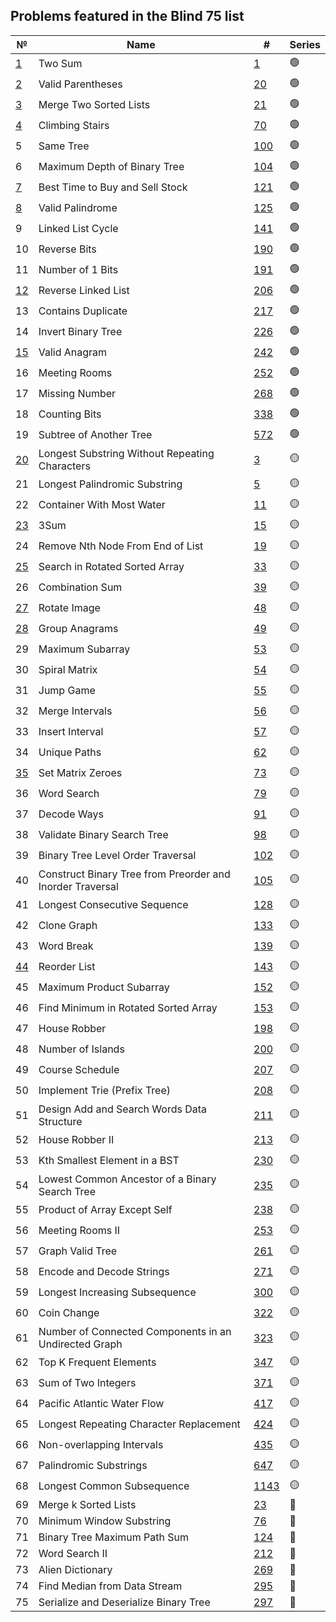 ## Problems featured in the Blind 75 list
| №                                                                            | Name                                                      | #                                                                                                           | Series |
|------------------------------------------------------------------------------|-----------------------------------------------------------|-------------------------------------------------------------------------------------------------------------|--------|
| [1](src/two_sum__0001/Solution.java)                                         | Two Sum                                                   | [1](https://leetcode.com/problems/two-sum/description/)                                                     | 🟢     |
| [2](src/valid_parentheses__0020/Solution.java)                               | Valid Parentheses                                         | [20](https://leetcode.com/problems/valid-parentheses/description/)                                          | 🟢     |
| [3](src/merge_two_sorted_lists__0021/Solution.java)                          | Merge Two Sorted Lists                                    | [21](https://leetcode.com/problems/merge-two-sorted-lists/description/)                                     | 🟢     |
| [4](src/climbing_stairs__0070/Solution.java)                                 | Climbing Stairs                                           | [70](https://leetcode.com/problems/climbing-stairs/description/)                                            | 🟢     |
| 5                                                                            | Same Tree                                                 | [100](https://leetcode.com/problems/same-tree/description/)                                                 | 🟢     |
| 6                                                                            | Maximum Depth of Binary Tree                              | [104](https://leetcode.com/problems/maximum-depth-of-binary-tree/description/)                              | 🟢     |
| [7](src/best_time_to_buy_and_sell_stock__0121/Solution.java)                 | Best Time to Buy and Sell Stock                           | [121](https://leetcode.com/problems/best-time-to-buy-and-sell-stock/description/)                           | 🟢     |
| [8](src/valid_palindrome__0125/Solution.java)                                | Valid Palindrome                                          | [125](https://leetcode.com/problems/valid-palindrome/description/)                                          | 🟢     |
| 9                                                                            | Linked List Cycle                                         | [141](https://leetcode.com/problems/linked-list-cycle/description/)                                         | 🟢     |
| 10                                                                           | Reverse Bits                                              | [190](https://leetcode.com/problems/reverse-bits/description/)                                              | 🟢     |
| 11                                                                           | Number of 1 Bits                                          | [191](https://leetcode.com/problems/number-of-1-bits/description/)                                          | 🟢     |
| [12](src/reverse_linked_list__0206/Solution.java)                            | Reverse Linked List                                       | [206](https://leetcode.com/problems/reverse-linked-list/description/)                                       | 🟢     |
| 13                                                                           | Contains Duplicate                                        | [217](https://leetcode.com/problems/contains-duplicate/description/)                                        | 🟢     |
| 14                                                                           | Invert Binary Tree                                        | [226](https://leetcode.com/problems/invert-binary-tree/description/)                                        | 🟢     |
| [15](src/valid_anagram__0242/Solution.java)                                  | Valid Anagram                                             | [242](https://leetcode.com/problems/valid-anagram/description/)                                             | 🟢     |
| 16                                                                           | Meeting Rooms                                             | [252](https://leetcode.com/problems/meeting-rooms/description/)                                             | 🟢     |
| 17                                                                           | Missing Number                                            | [268](https://leetcode.com/problems/missing-number/description/)                                            | 🟢     |
| 18                                                                           | Counting Bits                                             | [338](https://leetcode.com/problems/counting-bits/description/)                                             | 🟢     |
| 19                                                                           | Subtree of Another Tree                                   | [572](https://leetcode.com/problems/subtree-of-another-tree/description/)                                   | 🟢     |
| [20](src/longest_substring_without_repeating_characters__0003/Solution.java) | Longest Substring Without Repeating Characters            | [3](https://leetcode.com/problems/longest-substring-without-repeating-characters/description/)              | 🟡     |
| 21                                                                           | Longest Palindromic Substring                             | [5](https://leetcode.com/problems/longest-palindromic-substring/description/)                               | 🟡     |
| 22                                                                           | Container With Most Water                                 | [11](https://leetcode.com/problems/container-with-most-water/description/)                                  | 🟡     |
| [23](src/three_sum__0015/Solution.java)                                      | 3Sum                                                      | [15](https://leetcode.com/problems/3sum/description/)                                                       | 🟡     |
| 24                                                                           | Remove Nth Node From End of List                          | [19](https://leetcode.com/problems/remove-nth-node-from-end-of-list/description/)                           | 🟡     |
| [25](src/search_in_rotated_sorted_array__0033/Solution.java)                 | Search in Rotated Sorted Array                            | [33](https://leetcode.com/problems/search-in-rotated-sorted-array/description/)                             | 🟡     |
| 26                                                                           | Combination Sum                                           | [39](https://leetcode.com/problems/combination-sum/description/)                                            | 🟡     |
| [27](src/rotate_image__0048/Solution.java)                                   | Rotate Image                                              | [48](https://leetcode.com/problems/rotate-image/description/)                                               | 🟡     |
| [28](src/group_anagrams__0049/Solution.java)                                 | Group Anagrams                                            | [49](https://leetcode.com/problems/group-anagrams/description/)                                             | 🟡     |
| 29                                                                           | Maximum Subarray                                          | [53](https://leetcode.com/problems/maximum-subarray/description/)                                           | 🟡     |
| 30                                                                           | Spiral Matrix                                             | [54](https://leetcode.com/problems/spiral-matrix/description/)                                              | 🟡     |
| 31                                                                           | Jump Game                                                 | [55](https://leetcode.com/problems/jump-game/description/)                                                  | 🟡     |
| 32                                                                           | Merge Intervals                                           | [56](https://leetcode.com/problems/merge-intervals/description/)                                            | 🟡     |
| 33                                                                           | Insert Interval                                           | [57](https://leetcode.com/problems/insert-interval/description/)                                            | 🟡     |
| 34                                                                           | Unique Paths                                              | [62](https://leetcode.com/problems/unique-paths/description/)                                               | 🟡     |
| [35](src/set_matrix_zeroes__0073/Solution.java)                              | Set Matrix Zeroes                                         | [73](https://leetcode.com/problems/set-matrix-zeroes/description/)                                          | 🟡     |
| 36                                                                           | Word Search                                               | [79](https://leetcode.com/problems/word-search/description/)                                                | 🟡     |
| 37                                                                           | Decode Ways                                               | [91](https://leetcode.com/problems/decode-ways/description/)                                                | 🟡     |
| 38                                                                           | Validate Binary Search Tree                               | [98](https://leetcode.com/problems/validate-binary-search-tree/description/)                                | 🟡     |
| 39                                                                           | Binary Tree Level Order Traversal                         | [102](https://leetcode.com/problems/binary-tree-level-order-traversal/description/)                         | 🟡     |
| 40                                                                           | Construct Binary Tree from Preorder and Inorder Traversal | [105](https://leetcode.com/problems/construct-binary-tree-from-preorder-and-inorder-traversal/description/) | 🟡     |
| 41                                                                           | Longest Consecutive Sequence                              | [128](https://leetcode.com/problems/longest-consecutive-sequence/description/)                              | 🟡     |
| 42                                                                           | Clone Graph                                               | [133](https://leetcode.com/problems/clone-graph/description/)                                               | 🟡     |
| 43                                                                           | Word Break                                                | [139](https://leetcode.com/problems/word-break/description/)                                                | 🟡     |
| [44](src/reorder_list__0143/Solution.java)                                   | Reorder List                                              | [143](https://leetcode.com/problems/reorder-list/description/)                                              | 🟡     |
| 45                                                                           | Maximum Product Subarray                                  | [152](https://leetcode.com/problems/maximum-product-subarray/description/)                                  | 🟡     |
| 46                                                                           | Find Minimum in Rotated Sorted Array                      | [153](https://leetcode.com/problems/find-minimum-in-rotated-sorted-array/description/)                      | 🟡     |
| 47                                                                           | House Robber                                              | [198](https://leetcode.com/problems/house-robber/description/)                                              | 🟡     |
| 48                                                                           | Number of Islands                                         | [200](https://leetcode.com/problems/number-of-islands/description/)                                         | 🟡     |
| 49                                                                           | Course Schedule                                           | [207](https://leetcode.com/problems/course-schedule/description/)                                           | 🟡     |
| 50                                                                           | Implement Trie (Prefix Tree)                              | [208](https://leetcode.com/problems/implement-trie-prefix-tree/description/)                                | 🟡     |
| 51                                                                           | Design Add and Search Words Data Structure                | [211](https://leetcode.com/problems/design-add-and-search-words-data-structure/description/)                | 🟡     |
| 52                                                                           | House Robber II                                           | [213](https://leetcode.com/problems/house-robber-ii/description/)                                           | 🟡     |
| 53                                                                           | Kth Smallest Element in a BST                             | [230](https://leetcode.com/problems/kth-smallest-element-in-a-bst/description/)                             | 🟡     |
| 54                                                                           | Lowest Common Ancestor of a Binary Search Tree            | [235](https://leetcode.com/problems/lowest-common-ancestor-of-a-binary-search-tree/description/)            | 🟡     |
| 55                                                                           | Product of Array Except Self                              | [238](https://leetcode.com/problems/product-of-array-except-self/description/)                              | 🟡     |
| 56                                                                           | Meeting Rooms II                                          | [253](https://leetcode.com/problems/meeting-rooms-ii/description/)                                          | 🟡     |
| 57                                                                           | Graph Valid Tree                                          | [261](https://leetcode.com/problems/graph-valid-tree/description/)                                          | 🟡     |
| 58                                                                           | Encode and Decode Strings                                 | [271](https://leetcode.com/problems/encode-and-decode-strings/description/)                                 | 🟡     |
| 59                                                                           | Longest Increasing Subsequence                            | [300](https://leetcode.com/problems/longest-increasing-subsequence/description/)                            | 🟡     |
| 60                                                                           | Coin Change                                               | [322](https://leetcode.com/problems/coin-change/description/)                                               | 🟡     |
| 61                                                                           | Number of Connected Components in an Undirected Graph     | [323](https://leetcode.com/problems/number-of-connected-components-in-an-undirected-graph/description/)     | 🟡     |
| 62                                                                           | Top K Frequent Elements                                   | [347](https://leetcode.com/problems/top-k-frequent-elements/description/)                                   | 🟡     |
| 63                                                                           | Sum of Two Integers                                       | [371](https://leetcode.com/problems/sum-of-two-integers/description/)                                       | 🟡     |
| 64                                                                           | Pacific Atlantic Water Flow                               | [417](https://leetcode.com/problems/pacific-atlantic-water-flow/description/)                               | 🟡     |
| 65                                                                           | Longest Repeating Character Replacement                   | [424](https://leetcode.com/problems/longest-repeating-character-replacement/description/)                   | 🟡     |
| 66                                                                           | Non-overlapping Intervals                                 | [435](https://leetcode.com/problems/non-overlapping-intervals/description/)                                 | 🟡     |
| 67                                                                           | Palindromic Substrings                                    | [647](https://leetcode.com/problems/palindromic-substrings/description/)                                    | 🟡     |
| 68                                                                           | Longest Common Subsequence                                | [1143](https://leetcode.com/problems/longest-common-subsequence/description/)                               | 🟡     |
| 69                                                                           | Merge k Sorted Lists                                      | [23](https://leetcode.com/problems/merge-k-sorted-lists/description/)                                       | 🔴     |
| 70                                                                           | Minimum Window Substring                                  | [76](https://leetcode.com/problems/minimum-window-substring/description/)                                   | 🔴     |
| 71                                                                           | Binary Tree Maximum Path Sum                              | [124](https://leetcode.com/problems/binary-tree-maximum-path-sum/description/)                              | 🔴     |
| 72                                                                           | Word Search II                                            | [212](https://leetcode.com/problems/word-search-ii/description/)                                            | 🔴     |
| 73                                                                           | Alien Dictionary                                          | [269](https://leetcode.com/problems/alien-dictionary/description/)                                          | 🔴     |
| 74                                                                           | Find Median from Data Stream                              | [295](https://leetcode.com/problems/find-median-from-data-stream/description/)                              | 🔴     |
| 75                                                                           | Serialize and Deserialize Binary Tree                     | [297](https://leetcode.com/problems/serialize-and-deserialize-binary-tree/description/)                     | 🔴     |

